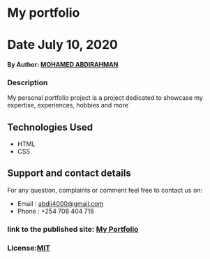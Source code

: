# My portfolio
# Date July 10, 2020
#### By Author: [MOHAMED ABDIRAHMAN](ghttps://abdiii4000.github.io/portfolio/)

### Description 

My personal portfolio project is a project dedicated to showcase my expertise, experiences, hobbies and more 

## Technologies Used
 * HTML
 * CSS

## Support and contact details

For any question, complaints or comment feel free to contact us on:
* Email : abdii4000@gmail.com
* Phone : +254 708 404 718


### link to the published site: [My Portfolio](https://abdiii4000.github.io/portfolio/)

### License:[MIT](https://raw.githubusercontent.com/abdiii4000/my-first-website/master/LICENSE)